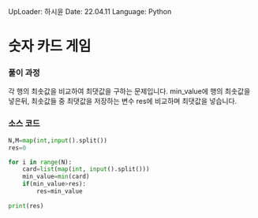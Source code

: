 UpLoader: 하시윤
Date: 22.04.11
Language: Python

# 숫자 카드 게임

### 풀이 과정 
각 행의 최솟값을 비교하여 최댓값을 구하는 문제입니다.
min_value에 행의 최솟값을 넣은뒤, 최솟값들 중 최댓값을 저장하는 변수 res에 비교하며 최댓값을 넣습니다.

### 소스 코드

```python
N,M=map(int,input().split())
res=0

for i in range(N):
    card=list(map(int, input().split()))
    min_value=min(card)
    if(min_value>res):
        res=min_value
        
print(res)
